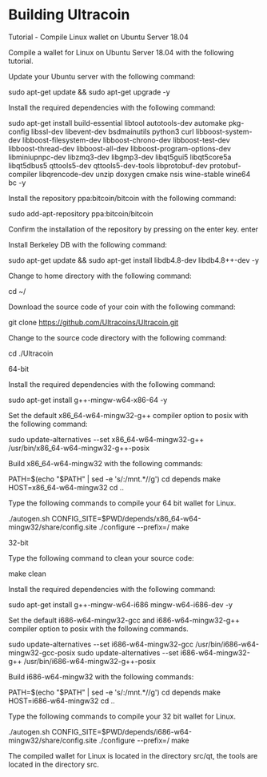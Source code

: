 Building Ultracoin
================


Tutorial - Compile Linux wallet on Ubuntu Server 18.04

Compile a wallet for Linux on Ubuntu Server 18.04 with the following tutorial.

Update your Ubuntu server with the following command:

sudo apt-get update && sudo apt-get upgrade -y

Install the required dependencies with the following command:

sudo apt-get install build-essential libtool autotools-dev automake pkg-config libssl-dev libevent-dev bsdmainutils python3 curl libboost-system-dev libboost-filesystem-dev libboost-chrono-dev libboost-test-dev libboost-thread-dev libboost-all-dev libboost-program-options-dev libminiupnpc-dev libzmq3-dev libgmp3-dev libqt5gui5 libqt5core5a libqt5dbus5 qttools5-dev qttools5-dev-tools libprotobuf-dev protobuf-compiler libqrencode-dev unzip doxygen cmake nsis wine-stable wine64 bc -y

Install the repository ppa:bitcoin/bitcoin with the following command:

sudo add-apt-repository ppa:bitcoin/bitcoin

Confirm the installation of the repository by pressing on the enter key. enter

Install Berkeley DB with the following command:

sudo apt-get update && sudo apt-get install libdb4.8-dev libdb4.8++-dev -y

Change to home directory with the following command:

cd ~/

Download the source code of your coin with the following command:

git clone https://github.com/Ultracoins/Ultracoin.git

Change to the source code directory with the following command:

cd ./Ultracoin


64-bit

Install the required dependencies with the following command:

sudo apt-get install g++-mingw-w64-x86-64 -y

Set the default x86_64-w64-mingw32-g++ compiler option to posix with the following command:

sudo update-alternatives --set x86_64-w64-mingw32-g++ /usr/bin/x86_64-w64-mingw32-g++-posix

Build x86_64-w64-mingw32 with the following commands:

PATH=$(echo "$PATH" | sed -e 's/:\/mnt.*//g')
cd depends
make HOST=x86_64-w64-mingw32
cd ..

Type the following commands to compile your 64 bit wallet for Linux.

./autogen.sh
CONFIG_SITE=$PWD/depends/x86_64-w64-mingw32/share/config.site ./configure --prefix=/
make


32-bit

Type the following command to clean your source code:

make clean

Install the required dependencies with the following command:

sudo apt-get install g++-mingw-w64-i686 mingw-w64-i686-dev -y

Set the default i686-w64-mingw32-gcc and i686-w64-mingw32-g++ compiler option to posix with the following commands.

sudo update-alternatives --set i686-w64-mingw32-gcc /usr/bin/i686-w64-mingw32-gcc-posix
sudo update-alternatives --set i686-w64-mingw32-g++ /usr/bin/i686-w64-mingw32-g++-posix

Build i686-w64-mingw32 with the following commands:

PATH=$(echo "$PATH" | sed -e 's/:\/mnt.*//g')
cd depends
make HOST=i686-w64-mingw32
cd ..

Type the following commands to compile your 32 bit wallet for Linux.

./autogen.sh
CONFIG_SITE=$PWD/depends/i686-w64-mingw32/share/config.site ./configure --prefix=/
make

The compiled wallet for Linux is located in the directory src/qt, the tools are located in the directory src.


